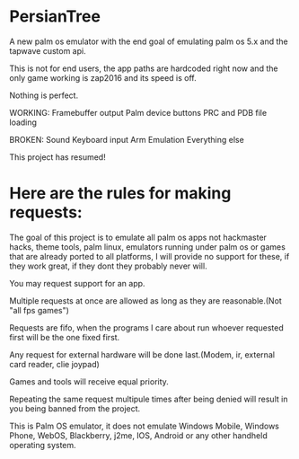 # PersianTree
A new palm os emulator with the end goal of emulating palm os 5.x and the tapwave custom api.

This is not for end users, the app paths are hardcoded right now and the only game working is zap2016 and its speed is off.

Nothing is perfect.

WORKING:
Framebuffer output
Palm device buttons
PRC and PDB file loading

BROKEN:
Sound
Keyboard input
Arm Emulation
Everything else

This project has resumed!



# Here are the rules for making requests:

The goal of this project is to emulate all palm os apps not hackmaster hacks, theme tools, palm linux, emulators running under palm os or games that are already ported to all platforms, I will provide no support for these, if they work great, if they dont they probably never will.

You may request support for an app.

Multiple requests at once are allowed as long as they are reasonable.(Not "all fps games")

Requests are fifo, when the programs I care about run whoever requested first will be the one fixed first.

Any request for external hardware will be done last.(Modem, ir, external card reader, clie joypad)

Games and tools will receive equal priority.

Repeating the same request multipule times after being denied will result in you being banned from the project.

This is Palm OS emulator, it does not emulate Windows Mobile, Windows Phone, WebOS, Blackberry, j2me, IOS, Android or any other handheld operating system.
